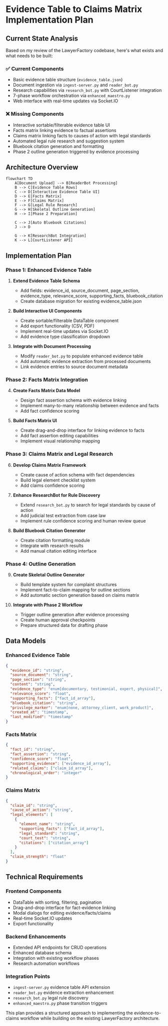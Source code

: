 # Evidence Table to Claims Matrix Implementation Plan

## Current State Analysis

Based on my review of the LawyerFactory codebase, here's what exists and what needs to be built:

### ✅ Current Components
- Basic evidence table structure (`evidence_table.json`) 
- Document ingestion via `ingest-server.py` and `reader_bot.py`
- Research capabilities via `research_bot.py` with CourtListener integration
- 7-phase workflow orchestration via `enhanced_maestro.py`
- Web interface with real-time updates via Socket.IO

### ❌ Missing Components
- Interactive sortable/filterable evidence table UI
- Facts matrix linking evidence to factual assertions
- Claims matrix linking facts to causes of action with legal standards
- Automated legal rule research and suggestion system
- Bluebook citation generation and formatting
- Phase 2 outline generation triggered by evidence processing

## Architecture Overview

```mermaid
flowchart TD
    A[Document Upload] --> B[ReaderBot Processing]
    B --> C[Evidence Table Rows]
    C --> D[Interactive Evidence Table UI]
    D --> E[Facts Matrix]
    E --> F[Claims Matrix]
    F --> G[Legal Rule Research]
    G --> H[Skeletal Outline Generation]
    H --> I[Phase 2 Preparation]
    
    C --> J[Auto Bluebook Citations]
    J --> D
    
    G --> K[ResearchBot Integration]
    K --> L[CourtListener API]
```

## Implementation Plan

### Phase 1: Enhanced Evidence Table
1. **Extend Evidence Table Schema**
   - Add fields: evidence_id, source_document, page_section, evidence_type, relevance_score, supporting_facts, bluebook_citation
   - Create database migration for existing evidence_table.json

2. **Build Interactive UI Components**
   - Create sortable/filterable DataTable component
   - Add export functionality (CSV, PDF)
   - Implement real-time updates via Socket.IO
   - Add evidence type classification dropdown

3. **Integrate with Document Processing**
   - Modify `reader_bot.py` to populate enhanced evidence table
   - Add automatic evidence extraction from processed documents
   - Link evidence entries to source document metadata

### Phase 2: Facts Matrix Integration
4. **Create Facts Matrix Data Model**
   - Design fact assertion schema with evidence linking
   - Implement many-to-many relationship between evidence and facts
   - Add fact confidence scoring

5. **Build Facts Matrix UI**
   - Create drag-and-drop interface for linking evidence to facts
   - Add fact assertion editing capabilities
   - Implement visual relationship mapping

### Phase 3: Claims Matrix and Legal Research
6. **Develop Claims Matrix Framework**
   - Create cause of action schema with fact dependencies
   - Build legal element checklist system
   - Add claims confidence scoring

7. **Enhance ResearchBot for Rule Discovery**
   - Extend `research_bot.py` to search for legal standards by cause of action
   - Add judicial test extraction from case law
   - Implement rule confidence scoring and human review queue

8. **Build Bluebook Citation Generator**
   - Create citation formatting module
   - Integrate with research results
   - Add manual citation editing interface

### Phase 4: Outline Generation
9. **Create Skeletal Outline Generator**
   - Build template system for complaint structures
   - Implement fact-to-claim mapping for outline sections
   - Add automatic section generation based on claims matrix

10. **Integrate with Phase 2 Workflow**
    - Trigger outline generation after evidence processing
    - Create human approval checkpoints
    - Prepare structured data for drafting phase

## Data Models

### Enhanced Evidence Table
```json
{
  "evidence_id": "string",
  "source_document": "string",
  "page_section": "string", 
  "content": "string",
  "evidence_type": "enum[documentary, testimonial, expert, physical]",
  "relevance_score": "float",
  "supporting_facts": ["fact_id_array"],
  "bluebook_citation": "string",
  "privilege_marker": "enum[none, attorney_client, work_product]",
  "created_at": "timestamp",
  "last_modified": "timestamp"
}
```

### Facts Matrix
```json
{
  "fact_id": "string",
  "fact_assertion": "string",
  "confidence_score": "float",
  "supporting_evidence": ["evidence_id_array"],
  "related_claims": ["claim_id_array"],
  "chronological_order": "integer"
}
```

### Claims Matrix
```json
{
  "claim_id": "string",
  "cause_of_action": "string",
  "legal_elements": [
    {
      "element_name": "string",
      "supporting_facts": ["fact_id_array"],
      "legal_standard": "string",
      "court_test": "string",
      "citations": ["citation_array"]
    }
  ],
  "claim_strength": "float"
}
```

## Technical Requirements

### Frontend Components
- DataTable with sorting, filtering, pagination
- Drag-and-drop interface for fact-evidence linking
- Modal dialogs for editing evidence/facts/claims
- Real-time Socket.IO updates
- Export functionality

### Backend Enhancements
- Extended API endpoints for CRUD operations
- Enhanced database schema
- Integration with existing workflow phases
- Research automation workflows

### Integration Points
- `ingest-server.py` evidence table API extension
- `reader_bot.py` evidence extraction enhancement
- `research_bot.py` legal rule discovery
- `enhanced_maestro.py` phase transition triggers

This plan provides a structured approach to implementing the evidence-to-claims workflow while building on the existing LawyerFactory architecture.
